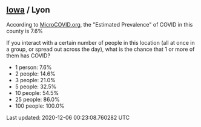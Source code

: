 
## [Iowa](/united-states/iowa) / Lyon

According to [MicroCOVID.org](http://microcovid.org),
the "Estimated Prevalence" of COVID in this county is 7.6%

If you interact with a certain number of people in this location
(all at once in a group, or spread out across the day), what is the chance that
1 or more of them has COVID?

- 1 person: 7.6%
- 2 people: 14.6%
- 3 people: 21.0%
- 5 people: 32.5%
- 10 people: 54.5%
- 25 people: 86.0%
- 100 people: 100.0%

Last updated: 2020-12-06 00:23:08.760282 UTC
